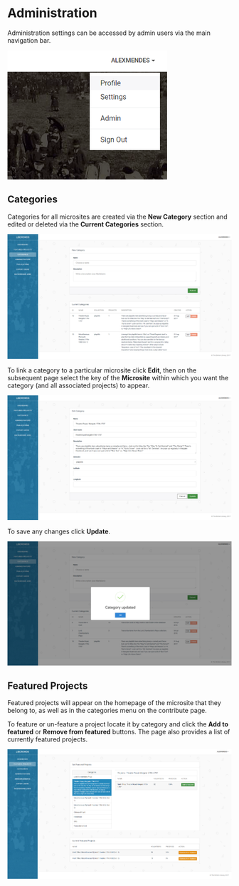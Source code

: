 # Administration

Administration settings can be accessed by admin users via the main navigation bar.

![Admin menu](./assets/admin-menu.png?raw=true)

## Categories

Categories for all microsites are created via the **New Category** section and edited or deleted via the **Current Categories** section.

![Admin - Categories](./assets/admin-categories.png?raw=true)

To link a category to a particular microsite click **Edit**, then on the subsequent page select the key of the **Microsite** within which you want the category (and all associated projects) to appear.

![Admin - Edit Categories](./assets/admin-edit-categories.png?raw=true)

To save any changes click **Update**.

![Admin - Edit Categories Success](./assets/admin-edit-categories-success.png?raw=true)

## Featured Projects

Featured projects will appear on the homepage of the microsite that they belong to, as well as in the categories menu on the contribute page.

To feature or un-feature a project locate it by category and click the **Add to featured** or **Remove from featured** buttons. The page also provides a list of currently featured projects.

![Admin - Featured Projects](./assets/admin-featured.png?raw=true)
